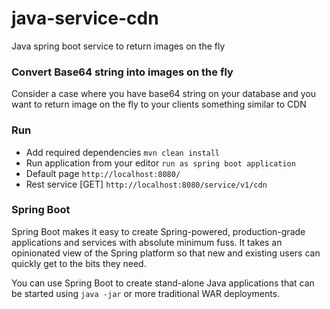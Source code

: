 # java-service-cdn
Java spring boot service to return images on the fly 

### Convert Base64 string into images on the fly
Consider a case where you have base64 string on your database and you want 
to return image on the fly to your clients something similar to CDN 

### Run
- Add required dependencies `mvn clean install `  
- Run application from your editor `run as spring boot application`
- Default page `http://localhost:8080/`
- Rest service [GET] `http://localhost:8080/service/v1/cdn`

### Spring Boot 
Spring Boot makes it easy to create Spring-powered, production-grade applications and
services with absolute minimum fuss. It takes an opinionated view of the Spring platform
so that new and existing users can quickly get to the bits they need.

You can use Spring Boot to create stand-alone Java applications that can be started using
`java -jar` or more traditional WAR deployments. 
